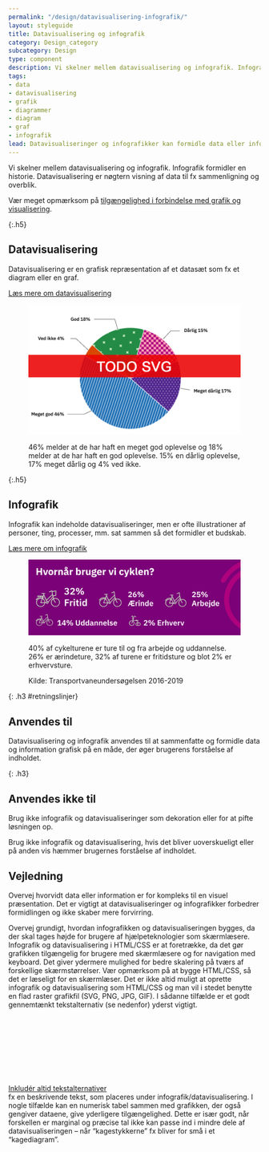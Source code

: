 ```yaml
---
permalink: "/design/datavisualisering-infografik/"
layout: styleguide
title: Datavisualisering og infografik
category: Design_category
subcategory: Design
type: component
description: Vi skelner mellem datavisualisering og infografik. Infografik formidler en historie. Datavisualisering er nøgtern visning af data til fx sammenligning og overblik. 
tags:
- data
- datavisualisering
- grafik
- diagrammer
- diagram
- graf
- infografik
lead: Datavisualiseringer og infografikker kan formidle data eller informationer på en hurtig, klar og virkningsfuld måde og ofte vise hvordan data eller informationer fordeler sig.
---
```


Vi skelner mellem datavisualisering og infografik. Infografik formidler en historie. Datavisualisering er nøgtern visning af data til fx sammenligning og overblik. 

Vær meget opmærksom på <a href="/design/datavisualisering-infografik/tilgaengelig-grafik/">tilgængelighed i forbindelse med grafik og visualisering</a>.

{:.h5}
## Datavisualisering

Datavisualisering er en grafisk repræsentation af et datasæt som fx et diagram eller en graf. 

<a href="/design/datavisualisering-infografik/datavisualisering/">Læs mere om datavisualisering</a>

<figure>
    <img src="/assets/img/design/datavisualisering/piechart.png" class="w-percent-50" alt="Eksempel på kagediagram, der viser procentfordeling af folks vurdering af oplevelsen" />
    <figcaption>
        <p>46% melder at de har haft en meget god oplevelse og 18% melder at de har haft en god oplevelse. 15% en dårlig oplevelse, 17% meget dårlig og 4% ved ikke.</p>
    </figcaption>
</figure>

{:.h5}
## Infografik

Infografik kan indeholde datavisualiseringer, men er ofte illustrationer af personer, ting, processer, mm. sat sammen så det formidler et budskab. 

<a href="/design/datavisualisering-infografik/infografik/">Læs mere om infografik</a>

<figure>
    <img src="/assets/img/design/infografik/when-bike-tablet.svg" alt="Hvornår bruger vi cyklen? 32% fritid, 26% ærinde, 25% arbejde, 14% uddannelse, 2% erhverv" />
    <figcaption>
        <p>40% af cykelturene er ture til og fra arbejde og uddannelse. 26% er ærindeture, 32% af turene er fritidsture og blot 2% er erhvervsture.</p>
        <p>Kilde: Transportvaneundersøgelsen 2016-2019</p>
    </figcaption>
</figure>

{: .h3 #retningslinjer}
## Anvendes til  

Datavisualisering og infografik anvendes til at sammenfatte og formidle data og information grafisk på en måde, der øger brugerens forståelse af indholdet.

{: .h3}
## Anvendes ikke til  

Brug ikke infografik og datavisualiseringer som dekoration eller for at pifte løsningen op.

Brug ikke infografik og datavisualisering, hvis det bliver uoverskueligt eller på anden vis hæmmer brugernes forståelse af indholdet.

## Vejledning  

Overvej hvorvidt data eller information er for kompleks til en visuel præsentation. Det er vigtigt at datavisualiseringer og infografikker forbedrer formidlingen og ikke skaber mere forvirring.

Overvej grundigt, hvordan infografikken og datavisualiseringen bygges, da der skal tages højde for brugere af hjælpeteknologier som skærmlæsere. Infografik og datavisualisering i HTML/CSS er at foretrække, da det gør grafikken tilgængelig for brugere med skærmlæsere og for navigation med keyboard. Det giver ydermere mulighed for bedre skalering på tværs af forskellige skærmstørrelser. Vær opmærksom på at bygge HTML/CSS, så det er læseligt for en skærmlæser. Det er ikke altid muligt at oprette infografik og datavisualisering som HTML/CSS og man vil i stedet benytte en flad raster grafikfil (SVG, PNG, JPG, GIF). I sådanne tilfælde er et godt gennemtænkt tekstalternativ (se nedenfor) yderst vigtigt. 

<a href="https://www.w3.org/TR/WCAG21/#text-alternatives" class="icon-link">Inkludér altid tekstalternativer<svg class="icon-svg" focusable="false" aria-hidden="true"><use xlink:href="#open-in-new"></use></svg></a> fx en beskrivende tekst, som placeres under infografik/datavisualisering. I nogle tilfælde kan en numerisk tabel sammen med grafikken, der også gengiver dataene, give yderligere tilgængelighed. Dette er især godt, når forskellen er marginal og præcise tal ikke kan passe ind i mindre dele af datavisualiseringen – når “kagestykkerne” fx bliver for små i et “kagediagram”.


